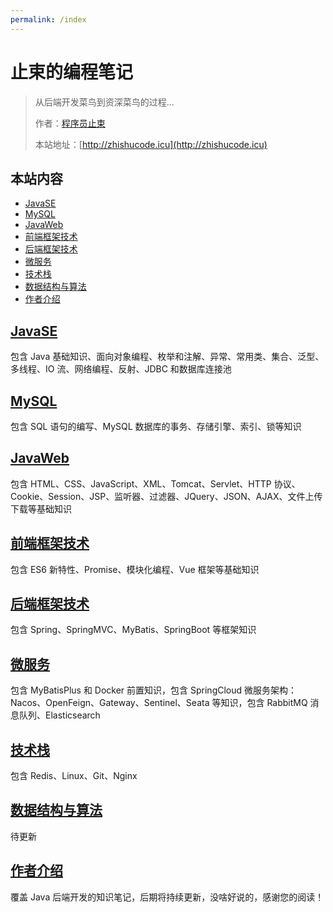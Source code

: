 ```yaml
---
permalink: /index
---
```


# 止束的编程笔记

> 从后端开发菜鸟到资深菜鸟的过程...
>
> 作者：[程序员止束]()
>
> 本站地址：[http://zhishucode.icu](http://zhishucode.icu)

[//]: # (以 ## 开头的内容会出现在左侧的导航栏中)
## 本站内容

[//]: # (- [学习路线]&#40;/学习路线&#41;)
- [JavaSE](/JavaSE)
- [MySQL](/MySQL)
- [JavaWeb](/JavaWeb)
- [前端框架技术](/前端框架技术)
- [后端框架技术](/后端框架技术)
- [微服务](/微服务)
- [技术栈](/技术栈)
- [数据结构与算法](/数据结构与算法)
- [作者介绍](/作者)

[//]: # (## [学习路线]&#40;/学习路线&#41;)

[//]: # ()
[//]: # (拉拉)

## [JavaSE](/JavaSE)

包含 Java 基础知识、面向对象编程、枚举和注解、异常、常用类、集合、泛型、多线程、IO 流、网络编程、反射、JDBC 和数据库连接池

## [MySQL](/MySQL)

包含 SQL 语句的编写、MySQL 数据库的事务、存储引擎、索引、锁等知识

## [JavaWeb](/JavaWeb)

包含 HTML、CSS、JavaScript、XML、Tomcat、Servlet、HTTP 协议、Cookie、Session、JSP、监听器、过滤器、JQuery、JSON、AJAX、文件上传下载等基础知识

## [前端框架技术](/前端框架技术)

包含 ES6 新特性、Promise、模块化编程、Vue 框架等基础知识

## [后端框架技术](/后端框架技术)

包含 Spring、SpringMVC、MyBatis、SpringBoot 等框架知识


## [微服务](/微服务)

包含 MyBatisPlus 和 Docker 前置知识，包含 SpringCloud 微服务架构：Nacos、OpenFeign、Gateway、Sentinel、Seata 等知识，包含 RabbitMQ 消息队列、Elasticsearch

## [技术栈](/技术栈)

包含 Redis、Linux、Git、Nginx

## [数据结构与算法](/数据结构与算法)

待更新

## [作者介绍](/作者)
覆盖 Java 后端开发的知识笔记，后期将持续更新，没啥好说的，感谢您的阅读！
